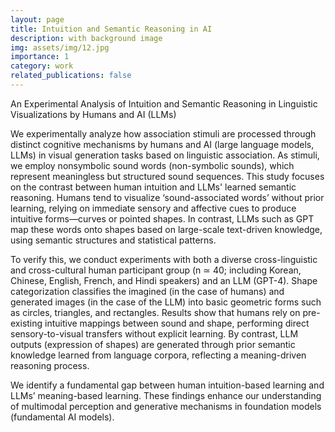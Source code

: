 ```yaml
---
layout: page
title: Intuition and Semantic Reasoning in AI
description: with background image
img: assets/img/12.jpg
importance: 1
category: work
related_publications: false
---
```


An Experimental Analysis of Intuition and Semantic Reasoning in Linguistic Visualizations by Humans and AI (LLMs)


We experimentally analyze how association stimuli are processed through distinct cognitive mechanisms by humans and AI (large language models, LLMs) in visual generation tasks based on linguistic association. As stimuli, we employ nonsymbolic sound words (non-symbolic sounds), which represent meaningless but structured sound sequences. This study focuses on the contrast between human intuition and LLMs' learned semantic reasoning. Humans tend to visualize ‘sound-associated words’ without prior learning, relying on immediate sensory and affective cues to produce intuitive forms—curves or pointed shapes. In contrast, LLMs such as GPT map these words onto shapes based on large-scale text-driven knowledge, using semantic structures and statistical patterns. 

To verify this, we conduct experiments with both a diverse cross-linguistic and cross-cultural human participant group (n ≃ 40; including Korean, Chinese, English, French, and Hindi speakers) and an LLM (GPT-4). Shape categorization classifies the imagined (in the case of humans) and generated images (in the case of the LLM) into basic geometric forms such as circles, triangles, and rectangles. Results show that humans rely on pre-existing intuitive mappings between sound and shape, performing direct sensory-to-visual transfers without explicit learning. By contrast, LLM outputs (expression of shapes) are generated through prior semantic knowledge learned from language corpora, reflecting a meaning-driven reasoning process.

We identify a fundamental gap between human intuition-based learning and LLMs’ meaning-based learning. These findings enhance our understanding of multimodal perception and generative mechanisms in foundation models (fundamental AI models).
